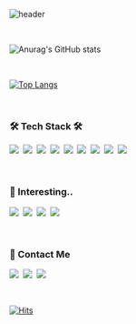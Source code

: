![header](https://capsule-render.vercel.app/api?type=wave&color=auto&height=300&section=header&text=cptkuk91&fontSize=90)

<br/>

![Anurag's GitHub stats](https://github-readme-stats.vercel.app/api?username=cptkuk91&theme=great-gatsby&show_icons=true)

<br/>

[![Top Langs](https://github-readme-stats.vercel.app/api/top-langs/?username=cptkuk91&layout=compact&theme=Platinum&langs_count=8)](https://github.com/anuraghazra/github-readme-stats)

<br/>

<h3 algin="center">🛠 Tech Stack 🛠</h3>
<p>
    <img src="https://img.shields.io/badge/HTML5-E34F26?style=flat-square&logo=HTML5&logoColor=white"/></a>&nbsp
    <img src="https://img.shields.io/badge/CSS3-1572B6?style=flat-square&logo=CSS3&logoColor=white"/></a>&nbsp
    <img src="https://img.shields.io/badge/JavaScript-F7DF1E?style=flat-square&logo=JavaScript&logoColor=white"/></a>&nbsp
    <img src="https://img.shields.io/badge/React-61DAFB?style=flat-square&logo=React&logoColor=white"/></a>&nbsp 
    <img src="https://img.shields.io/badge/Next.js-000000?style=flat-square&logo=Next.js&logoColor=white"/></a>&nbsp
    <img src="https://img.shields.io/badge/MySQL-4479A1?style=flat-square&logo=MySQL&logoColor=white"/></a>&nbsp
    <img src="https://img.shields.io/badge/Amazon AWS-232F3E?style=flat-square&logo=Amazon AWS&logoColor=white"/></a>&nbsp
    <img src="https://img.shields.io/badge/GitHub-181717?style=flat-square&logo=GitHub&logoColor=white"/></a>&nbsp
    <img src="https://img.shields.io/badge/Node.js
-339933?style=flat-square&logo=Node.js&logoColor=white"/></a>&nbsp
</p>

<br>

<h3 algin="center">🚀 Interesting..</h3>
<p>
<img src="https://img.shields.io/badge/Bitcoin
-F7931A?style=flat-square&logo=Bitcoin&logoColor=white"/></a>&nbsp
<img src="https://img.shields.io/badge/Ethereum
-3C3C3D?style=flat-square&logo=Ethereum&logoColor=white"/></a>&nbsp
<img src="https://img.shields.io/badge/Tether
-50AF95?style=flat-square&logo=Tether&logoColor=white"/></a>&nbsp
<img src="https://img.shields.io/badge/Solidity
-363636?style=flat-square&logo=Solidity&logoColor=white"/></a>&nbsp
</p>

<br/>

<h3 algin="center">📱 Contact Me</h3>
<p>
<a href="https://www.instagram.com/bk.lllll/" target="_blank" rel="noopener noreferrer"><img src="https://img.shields.io/badge/Instagram
-E4405F?style=flat-square&logo=Instagram&logoColor=white"/></a>&nbsp</a>
<a href="https://discord.com/invite/kakaogg" target="_blank" rel="noopener noreferrer"><img src="https://img.shields.io/badge/Discord
-5865F2?style=flat-square&logo=Discord&logoColor=white"/></a>&nbsp</a>
<a href="mailto:cptkuk91@gmail.com" target="_blank" rel="noopener noreferrer"><img src="https://img.shields.io/badge/Gmail
-EA4335?style=flat-square&logo=Gmail&logoColor=white"/></a>&nbsp</a>

</p>


<br/>

[![Hits](https://hits.seeyoufarm.com/api/count/incr/badge.svg?url=https%3A%2F%2Fgithub.com%2Fcptkuk91%2Fhit-counter&count_bg=%2379C83D&title_bg=%23555555&icon=nucleo.svg&icon_color=%23E7E7E7&title=hits&edge_flat=false)](https://hits.seeyoufarm.com)

<!--
**cptkuk91/cptkuk91** is a ✨ _special_ ✨ repository because its `README.md` (this file) appears on your GitHub profile.

Here are some ideas to get you started:

- 🔭 I’m currently working on ...
- 🌱 I’m currently learning ...
- 👯 I’m looking to collaborate on ...
- 🤔 I’m looking for help with ...
- 💬 Ask me about ...
- 📫 How to reach me: ...
- 😄 Pronouns: ...
- ⚡ Fun fact: ...
-->
